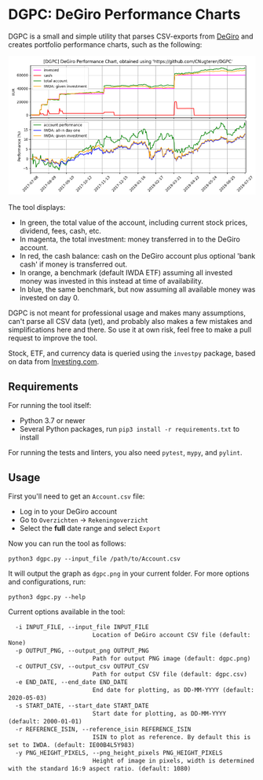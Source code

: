# DGPC: DeGiro Performance Charts

DGPC is a small and simple utility that parses CSV-exports from [DeGiro](degiro.nl) and creates portfolio performance charts, such as the following:

![Example DGPC output graph](doc/example_graph.png)

The tool displays:
* In green, the total value of the account, including current stock prices, dividend, fees, cash, etc.
* In magenta, the total investment: money transferred in to the DeGiro account.
* In red, the cash balance: cash on the DeGiro account plus optional 'bank cash' if money is transferred out.
* In orange, a benchmark (default IWDA ETF) assuming all invested money was invested in this instead at time of availability.
* In blue, the same benchmark, but now assuming all available money was invested on day 0.

DGPC is not meant for professional usage and makes many assumptions, can't parse all CSV data (yet), and probably also makes a few mistakes and simplifications here and there. So use it at own risk, feel free to make a pull request to improve the tool.

Stock, ETF, and currency data is queried using the `investpy` package, based on data from [Investing.com](investing.com).

## Requirements

For running the tool itself:
* Python 3.7 or newer
* Several Python packages, run `pip3 install -r requirements.txt` to install

For running the tests and linters, you also need `pytest`, `mypy`, and `pylint`.

## Usage

First you'll need to get an `Account.csv` file:
* Log in to your DeGiro account
* Go to `Overzichten` -> `Rekeningoverzicht`
* Select the **full** date range and select `Export`

Now you can run the tool as follows:

    python3 dgpc.py --input_file /path/to/Account.csv

It will output the graph as `dgpc.png` in your current folder. For more options and configurations, run:

    python3 dgpc.py --help

Current options available in the tool:

      -i INPUT_FILE, --input_file INPUT_FILE
                            Location of DeGiro account CSV file (default: None)
      -p OUTPUT_PNG, --output_png OUTPUT_PNG
                            Path for output PNG image (default: dgpc.png)
      -c OUTPUT_CSV, --output_csv OUTPUT_CSV
                            Path for output CSV file (default: dgpc.csv)
      -e END_DATE, --end_date END_DATE
                            End date for plotting, as DD-MM-YYYY (default: 2020-05-03)
      -s START_DATE, --start_date START_DATE
                            Start date for plotting, as DD-MM-YYYY (default: 2000-01-01)
      -r REFERENCE_ISIN, --reference_isin REFERENCE_ISIN
                            ISIN to plot as reference. By default this is set to IWDA. (default: IE00B4L5Y983)
      -y PNG_HEIGHT_PIXELS, --png_height_pixels PNG_HEIGHT_PIXELS
                            Height of image in pixels, width is determined with the standard 16:9 aspect ratio. (default: 1080)

